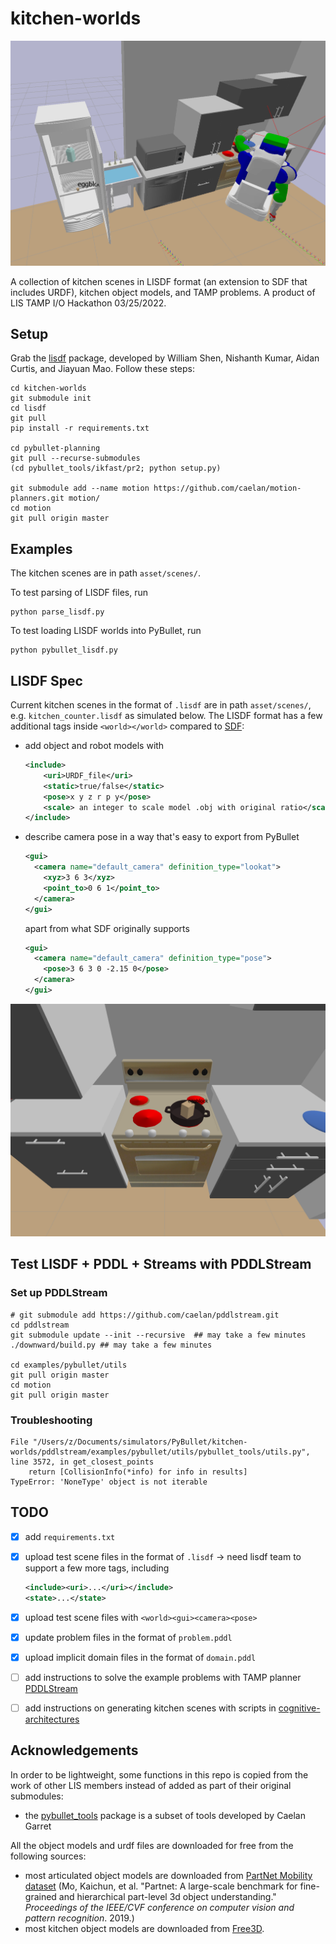 # kitchen-worlds

![kitchen_basics.lisdf in PyBullet](media/kitchen_basics.png)

A collection of kitchen scenes in LISDF format (an extension to SDF that includes URDF), kitchen object models, and TAMP problems. A product of LIS TAMP I/O Hackathon 03/25/2022.

## Setup

Grab the [lisdf](https://github.com/Learning-and-Intelligent-Systems/lisdf) package, developed by William Shen, Nishanth Kumar, Aidan Curtis, and Jiayuan Mao. Follow these steps:

```shell
cd kitchen-worlds
git submodule init
cd lisdf
git pull
pip install -r requirements.txt

cd pybullet-planning
git pull --recurse-submodules
(cd pybullet_tools/ikfast/pr2; python setup.py)

git submodule add --name motion https://github.com/caelan/motion-planners.git motion/
cd motion
git pull origin master
```

## Examples

The kitchen scenes are in path `asset/scenes/`.

To test parsing of LISDF files, run

```shell
python parse_lisdf.py
```

To test loading LISDF worlds into PyBullet, run

```shell
python pybullet_lisdf.py
```

## LISDF Spec

Current kitchen scenes in the format of  `.lisdf` are in path `asset/scenes/`, e.g. `kitchen_counter.lisdf` as simulated below. The LISDF format has a few additional tags inside `<world></world>` compared to [SDF](http://sdformat.org/spec?ver=1.9&elem=sdf):

* add object and robot models with 
  ```xml
  <include>
      <uri>URDF_file</uri>
      <static>true/false</static>
      <pose>x y z r p y</pose>
      <scale> an integer to scale model .obj with original ratio</scale>
  </include>
  ```
* describe camera pose in a way that's easy to export from PyBullet

  ```xml
  <gui>
    <camera name="default_camera" definition_type="lookat">
      <xyz>3 6 3</xyz>
      <point_to>0 6 1</point_to>
    </camera>
  </gui>
  ```
  apart from what SDF originally supports 
  ```xml
  <gui>
    <camera name="default_camera" definition_type="pose">
      <pose>3 6 3 0 -2.15 0</pose>
    </camera>
  </gui>
  ```
![kitchen_counter.lisdf in PyBullet](media/kitchen_counter.png)

## Test LISDF + PDDL + Streams with PDDLStream

### Set up PDDLStream

```commandline
# git submodule add https://github.com/caelan/pddlstream.git
cd pddlstream
git submodule update --init --recursive  ## may take a few minutes
./downward/build.py ## may take a few minutes

cd examples/pybullet/utils
git pull origin master
cd motion
git pull origin master
```

### Troubleshooting

```  
File "/Users/z/Documents/simulators/PyBullet/kitchen-worlds/pddlstream/examples/pybullet/utils/pybullet_tools/utils.py", line 3572, in get_closest_points
    return [CollisionInfo(*info) for info in results]
TypeError: 'NoneType' object is not iterable
```


## TODO

- [x] add `requirements.txt`
- [x] upload test scene files in the format of `.lisdf` -> need lisdf team to support a few more tags, including
  ``````xml
  <include><uri>...</uri></include>
  <state>...</state>
  ``````
- [x] upload test scene files with `<world><gui><camera><pose>`

- [x] update problem files in the format of `problem.pddl`

- [x] upload implicit domain files in the format of `domain.pddl`

- [ ] add instructions to solve the example problems with TAMP planner [PDDLStream](https://github.com/caelan/pddlstream/tree/main)

- [ ] add instructions on generating kitchen scenes with scripts in [cognitive-architectures](https://github.mit.edu/ztyang/cognitive-architectures/tree/master/bullet)

## Acknowledgements

In order to be lightweight, some functions in this repo is copied from the work of other LIS members instead of added as part of their original submodules:

* the [pybullet_tools](https://github.com/caelan/pybullet-planning/tree/master/pybullet_tools) package is a subset of tools developed by Caelan Garret

All the object models and urdf files are downloaded for free from the following sources:

* most articulated object models are downloaded from [PartNet Mobility dataset](https://sapien.ucsd.edu/browse) (Mo, Kaichun, et al. "Partnet: A large-scale benchmark for fine-grained and hierarchical part-level 3d object understanding." *Proceedings of the IEEE/CVF conference on computer vision and pattern recognition*. 2019.)
* most kitchen object models are downloaded from [Free3D](https://free3d.com/3d-models/food).
